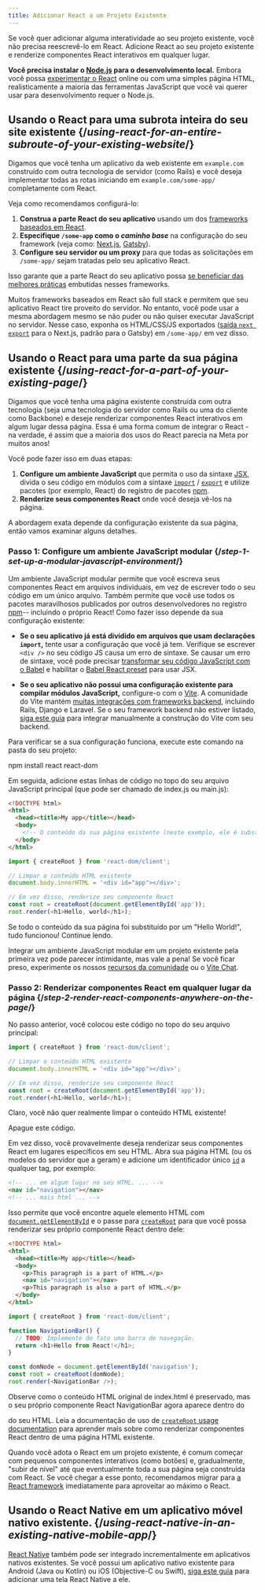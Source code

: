 ```yaml
---
title: Adicionar React a um Projeto Existente
---
```


<Intro>

Se você quer adicionar alguma interatividade ao seu projeto existente, você não precisa reescrevê-lo em React. Adicione React ao seu projeto existente e renderize componentes React interativos em qualquer lugar.

</Intro>

<Note>

**Você precisa instalar o [Node.js](https://nodejs.org/en/) para o desenvolvimento local.** Embora você possa [experimentar o React](/learn/installation#try-react) online ou com uma simples página HTML, realisticamente a maioria das ferramentas JavaScript que você vai querer usar para desenvolvimento requer o Node.js.

</Note>

## Usando o React para uma subrota inteira do seu site existente {/*using-react-for-an-entire-subroute-of-your-existing-website*/}

Digamos que você tenha um aplicativo da web existente em `example.com` construído com outra tecnologia de servidor (como Rails) e você deseja implementar todas as rotas iniciando em `example.com/some-app/` completamente com React.

Veja como recomendamos configurá-lo:

1. **Construa a parte React do seu aplicativo** usando um dos [frameworks baseados em React](/learn/start-a-new-react-project).
2. **Especifique `/some-app` como o *caminho base*** na configuração do seu framework (veja como: [Next.js](https://nextjs.org/docs/api-reference/next.config.js/basepath), [Gatsby](https://www.gatsbyjs.com/docs/how-to/previews-deploys-hosting/path-prefix/)).
3. **Configure seu servidor ou um proxy** para que todas as solicitações em `/some-app/` sejam tratadas pelo seu aplicativo React.

Isso garante que a parte React do seu aplicativo possa [se beneficiar das melhores práticas](/learn/start-a-new-react-project#can-i-use-react-without-a-framework) embutidas nesses frameworks.

Muitos frameworks baseados em React são full stack e permitem que seu aplicativo React tire proveito do servidor. No entanto, você pode usar a mesma abordagem mesmo se não puder ou não quiser executar JavaScript no servidor. Nesse caso, exponha os HTML/CSS/JS exportados ([saída `next export`](https://nextjs.org/docs/advanced-features/static-html-export) para o Next.js, padrão para o Gatsby) em `/some-app/` em vez disso.

## Usando o React para uma parte da sua página existente {/*using-react-for-a-part-of-your-existing-page*/}

Digamos que você tenha uma página existente construída com outra tecnologia (seja uma tecnologia do servidor como Rails ou uma do cliente como Backbone) e deseje renderizar componentes React interativos em algum lugar dessa página. Essa é uma forma comum de integrar o React - na verdade, é assim que a maioria dos usos do React parecia na Meta por muitos anos!

Você pode fazer isso em duas etapas:

1. **Configure um ambiente JavaScript** que permita o uso da sintaxe [JSX](/learn/writing-markup-with-jsx), divida o seu código em módulos com a sintaxe [`import`](https://developer.mozilla.org/en-US/docs/Web/JavaScript/Reference/Statements/import) / [`export`](https://developer.mozilla.org/en-US/docs/Web/JavaScript/Reference/Statements/export) e utilize pacotes (por exemplo, React) do registro de pacotes [npm](https://www.npmjs.com/).
2. **Renderize seus componentes React** onde você deseja vê-los na página.

A abordagem exata depende da configuração existente da sua página, então vamos examinar alguns detalhes.

### Passo 1: Configure um ambiente JavaScript modular {/*step-1-set-up-a-modular-javascript-environment*/}

Um ambiente JavaScript modular permite que você escreva seus componentes React em arquivos individuais, em vez de escrever todo o seu código em um único arquivo. Também permite que você use todos os pacotes maravilhosos publicados por outros desenvolvedores no registro [npm](https://www.npmjs.com/)-- incluindo o próprio React! Como fazer isso depende da sua configuração existente:

* **Se o seu aplicativo já está dividido em arquivos que usam declarações `import`,** tente usar a configuração que você já tem. Verifique se escrever `<div />` no seu código JS causa um erro de sintaxe. Se causar um erro de sintaxe, você pode precisar [transformar seu código JavaScript com o Babel](https://babeljs.io/setup) e habilitar o [Babel React preset](https://babeljs.io/docs/babel-preset-react) para usar JSX.

* **Se o seu aplicativo não possui uma configuração existente para compilar módulos JavaScript,** configure-o com o [Vite](https://vitejs.dev/). A comunidade do Vite mantém [muitas integrações com frameworks backend](https://github.com/vitejs/awesome-vite#integrations-with-backends), incluindo Rails, Django e Laravel. Se o seu framework backend não estiver listado, [siga este guia](https://vitejs.dev/guide/backend-integration.html) para integrar manualmente a construção do Vite com seu backend.

Para verificar se a sua configuração funciona, execute este comando na pasta do seu projeto:

<TerminalBlock>
npm install react react-dom
</TerminalBlock>

Em seguida, adicione estas linhas de código no topo do seu arquivo JavaScript principal (que pode ser chamado de index.js ou main.js):

<Sandpack>

```html index.html hidden
<!DOCTYPE html>
<html>
  <head><title>My app</title></head>
  <body>
    <!-- O conteúdo da sua página existente (neste exemplo, ele é substituído) -->
  </body>
</html>
```

```js index.js active
import { createRoot } from 'react-dom/client';

// Limpar o conteúdo HTML existente
document.body.innerHTML = '<div id="app"></div>';

// Em vez disso, renderize seu componente React
const root = createRoot(document.getElementById('app'));
root.render(<h1>Hello, world</h1>);
```

</Sandpack>

Se todo o conteúdo da sua página foi substituído por um "Hello World!", tudo funcionou! Continue lendo.

<Note>

Integrar um ambiente JavaScript modular em um projeto existente pela primeira vez pode parecer intimidante, mas vale a pena! Se você ficar preso, experimente os nossos [recursos da comunidade](/community) ou o [Vite Chat](https://chat.vitejs.dev/).

</Note>

### Passo 2: Renderizar componentes React em qualquer lugar da página {/*step-2-render-react-components-anywhere-on-the-page*/}

No passo anterior, você colocou este código no topo do seu arquivo principal:

```js
import { createRoot } from 'react-dom/client';

// Limpar o conteúdo HTML existente
document.body.innerHTML = '<div id="app"></div>';

// Em vez disso, renderize seu componente React
const root = createRoot(document.getElementById('app'));
root.render(<h1>Hello, world</h1>);
```

Claro, você não quer realmente limpar o conteúdo HTML existente!

Apague este código.

Em vez disso, você provavelmente deseja renderizar seus componentes React em lugares específicos em seu HTML. Abra sua página HTML (ou os modelos do servidor que a geram) e adicione um identificador único [`id`](https://developer.mozilla.org/en-US/docs/Web/HTML/Global_attributes/id) a qualquer tag, por exemplo:

```html
<!-- ... em algum lugar no seu HTML. ... -->
<nav id="navigation"></nav>
<!-- ... mais html ... -->
```

Isso permite que você encontre aquele elemento HTML com [`document.getElementById`](https://developer.mozilla.org/en-US/docs/Web/API/Document/getElementById) e o passe para [`createRoot`](/reference/react-dom/client/createRoot) para que você possa renderizar seu próprio componente React dentro dele:

<Sandpack>

```html index.html
<!DOCTYPE html>
<html>
  <head><title>My app</title></head>
  <body>
    <p>This paragraph is a part of HTML.</p>
    <nav id="navigation"></nav>
    <p>This paragraph is also a part of HTML.</p>
  </body>
</html>
```

```js index.js active
import { createRoot } from 'react-dom/client';

function NavigationBar() {
  // TODO: Implemente de fato uma barra de navegação.
  return <h1>Hello from React!</h1>;
}

const domNode = document.getElementById('navigation');
const root = createRoot(domNode);
root.render(<NavigationBar />);
```

</Sandpack>

Observe como o conteúdo HTML original de index.html é preservado, mas o seu próprio componente React NavigationBar agora aparece dentro do <nav id="navigation" /> do seu HTML. Leia a documentação de uso de [`createRoot` usage documentation](/reference/react-dom/client/createRoot#rendering-a-page-partially-built-with-react) para aprender mais sobre como renderizar componentes React dentro de uma página HTML existente.

Quando você adota o React em um projeto existente, é comum começar com pequenos componentes interativos (como botões) e, gradualmente, "subir de nível" até que eventualmente toda a sua página seja construída com React. Se você chegar a esse ponto, recomendamos migrar para [a React framework](/learn/start-a-new-react-project) imediatamente para aproveitar ao máximo o React.

## Usando o React Native em um aplicativo móvel nativo existente. {/*using-react-native-in-an-existing-native-mobile-app*/}

[React Native](https://reactnative.dev/) também pode ser integrado incrementalmente em aplicativos nativos existentes. Se você possui um aplicativo nativo existente para Android (Java ou Kotlin) ou iOS (Objective-C ou Swift), [siga este guia](https://reactnative.dev/docs/integration-with-existing-apps) para adicionar uma tela React Native a ele.

